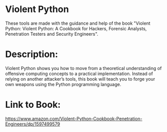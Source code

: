 # Violent Python  
  These tools are made with the guidance and help of the book "Violent Python: Violent Python: A Cookbook for Hackers, Forensic Analysts, Penetration Testers and Security Engineers".

# Description:  
  Violent Python shows you how to move from a theoretical understanding of offensive computing concepts to a practical implementation. Instead of relying on another attacker’s tools, this book will teach you to forge your own weapons using the Python programming language.  

# Link to Book:
  https://www.amazon.com/Violent-Python-Cookbook-Penetration-Engineers/dp/1597499579